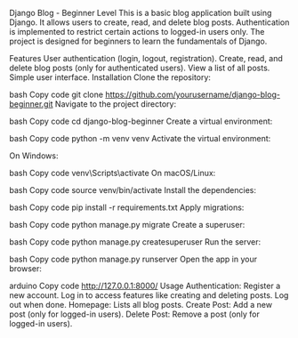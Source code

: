 Django Blog - Beginner Level
This is a basic blog application built using Django. It allows users to create, read, and delete blog posts. Authentication is implemented to restrict certain actions to logged-in users only. The project is designed for beginners to learn the fundamentals of Django.

Features
User authentication (login, logout, registration).
Create, read, and delete blog posts (only for authenticated users).
View a list of all posts.
Simple user interface.
Installation
Clone the repository:

bash
Copy code
git clone https://github.com/yourusername/django-blog-beginner.git
Navigate to the project directory:

bash
Copy code
cd django-blog-beginner
Create a virtual environment:

bash
Copy code
python -m venv venv
Activate the virtual environment:

On Windows:

bash
Copy code
venv\Scripts\activate
On macOS/Linux:

bash
Copy code
source venv/bin/activate
Install the dependencies:

bash
Copy code
pip install -r requirements.txt
Apply migrations:

bash
Copy code
python manage.py migrate
Create a superuser:

bash
Copy code
python manage.py createsuperuser
Run the server:

bash
Copy code
python manage.py runserver
Open the app in your browser:

arduino
Copy code
http://127.0.0.1:8000/
Usage
Authentication:
Register a new account.
Log in to access features like creating and deleting posts.
Log out when done.
Homepage: Lists all blog posts.
Create Post: Add a new post (only for logged-in users).
Delete Post: Remove a post (only for logged-in users).
